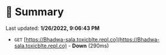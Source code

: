 # 📖 Summary
Last updated: **1/26/2022, 9:06:43 PM**

- `GET` [https://Bhadwa-sala.toxicblte.repl.co](https://Bhadwa-sala.toxicblte.repl.co) - **Down** (290ms)
